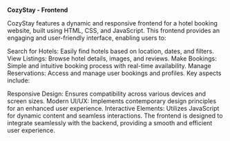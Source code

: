 
**CozyStay - Frontend**

CozyStay features a dynamic and responsive frontend for a hotel booking website, built using HTML, CSS, and JavaScript. This frontend provides an engaging and user-friendly interface, enabling users to:

Search for Hotels: Easily find hotels based on location, dates, and filters.
View Listings: Browse hotel details, images, and reviews.
Make Bookings: Simple and intuitive booking process with real-time availability.
Manage Reservations: Access and manage user bookings and profiles.
Key aspects include:

Responsive Design: Ensures compatibility across various devices and screen sizes.
Modern UI/UX: Implements contemporary design principles for an enhanced user experience.
Interactive Elements: Utilizes JavaScript for dynamic content and seamless interactions.
The frontend is designed to integrate seamlessly with the backend, providing a smooth and efficient user experience.
